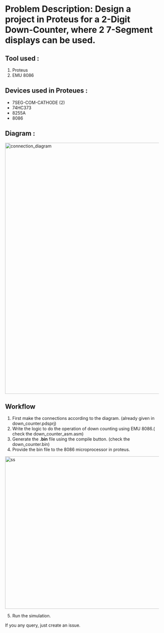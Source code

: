 # Problem Description: Design a project in Proteus for a 2-Digit Down-Counter, where 2 7-Segment displays can be used. 
## **Tool used** : 
1. Proteus
2. EMU 8086
   
## **Devices used in Proteues** :
- 7SEG-COM-CATHODE (2)
- 74HC373
- 8255A
- 8086
  
## **Diagram** : 

<img width="1407" height="820" alt="connection_diagram" src="https://github.com/user-attachments/assets/f3c19a3b-6fd6-421d-93eb-f93893b30c15" />

## Workflow
1. First make the connections according to the diagram. (already given in down_counter.pdsprj)
2. Write the logic to do the operation of down counting using EMU 8086.( check the down_counter_asm.asm)
3. Generate the **.bin** file using the compile button. (check the down_counter.bin)
4. Provide the bin file to the 8086 microprocessor in proteus.
<img width="678" height="498" alt="ss" src="https://github.com/user-attachments/assets/c749ae8f-3573-4a92-8df9-128828f968d4" />

5. Run the simulation.


If you any query, just create an issue. 

